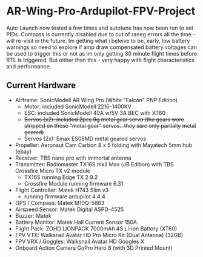 # AR-Wing-Pro-Ardupilot-FPV-Project
Auto Launch now tested a few times and autotune has now been run to set PIDs.
Compass is currently disabled due to out of raneg errors all the time - will re-visit in the future.
Im getting what i beleive to be, early, low battery warnings so need to explore if amp draw compensated battery voltages can be used to trigger this or not as im only getting 30 minute flight times before RTL is triggered.  But oither than this - very happy with flight characteristics and performance.
## Current Hardware
- Airframe:             SonicModell AR Wing Pro (White "Falcon" PNP Edition)
  - Motor:                included SonicModell 2216-1400KV
  - ESC:                  included SonicModell 40A w/5V 3A BEC with XT60
  - ~~Servos (x2):          included 2pcs 9g metal gear servo (the gears were stripped on these "metal gear" servos.. they sare only partially metal geared)~~
  - Servos (2x):          Emax ES08MD metal geared servos
- Propeller:            Aeronaut Cam Carbon 8 x 5 folding with Mayatech 5mm hub (ebay)
- Receiver:             TBS nano pro with immortal antenna
- Transmitter:          Radiomaster TX16S mkII Max (JB Edition) with TBS Crossfire Micro TX v2 module
  - TX16S running Edge TX 2.9.2
  - Crossfire Module running firmware 6.31
- Flight Controller:    Matek H743 Slim v3
  - running firmware ardupilot 4.4.4
- GPS / Compass:        Matek M10Q-5883
- Airspeed Sensor:      Matek Digital ASPD-4525
- Buzzer:               Matek
- Battery Monitor:      Matek Hall Current Sensor 150A
- Flight Pack:          ZOHD LIONPACK 7000mAh 4S Li-ion Battery (XT60)
- FPV VTX:              Walksnail Avatar HD Pro Micro Kit (Dual Antenna) (32GB)
- FPV VRX / Goggles:    Walksnail Avatar HD Googles X
- Onboard Action Camera GoPro Hero 8 (with 3D Printed Mount)
